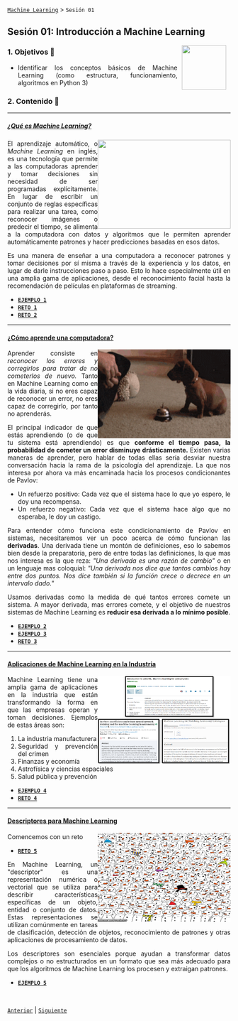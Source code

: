 [`Machine Learning`](../Readme.md) > `Sesión 01`

## Sesión 01: Introducción a Machine Learning

<img src="https://github.com/beduExpert/Introduccion-a-Bases-de-Datos-Diciembre-2020/raw/master/imagenes/pizarron.png" align="right" height="100" width="100" hspace="10">
<div style="text-align: justify;">

### 1. Objetivos :dart: 
- Identificar los conceptos básicos de Machine Learning (como estructura, funcionamiento, algoritmos en Python 3)

### 2. Contenido :blue_book:

---
##### <ins>¿Qué es Machine Learning?</ins>
<img src="https://www.analyticsinsight.net/wp-content/uploads/2020/03/AI_Animated.gif" align="right" height="200" width="300">

El aprendizaje automático, o *Machine Learning* en inglés, es una tecnología que permite a las computadoras aprender y tomar decisiones sin necesidad de ser programadas explícitamente. En lugar de escribir un conjunto de reglas específicas para realizar una tarea, como reconocer imágenes o predecir el tiempo, se alimenta a la computadora con datos y algoritmos que le permiten aprender automáticamente patrones y hacer predicciones basadas en esos datos.

Es una manera de enseñar a una computadora a reconocer patrones y tomar decisiones por sí misma a través de la experiencia y los datos, en lugar de darle instrucciones paso a paso. Esto lo hace especialmente útil en una amplia gama de aplicaciones, desde el reconocimiento facial hasta la recomendación de películas en plataformas de streaming.

- [**`EJEMPLO 1`**](Ejemplo01/README.md)
- [**`RETO 1`**](Reto01/README.md)
- [**`RETO 2`**](Reto02/README.md)

---
#### <ins>¿Cómo aprende una computadora?</ins>
<img src="imgassets/Pavlov.gif" align="right" height="200" width="300">

Aprender consiste en *reconocer los errores y corregirlos para tratar de no cometerlos de nuevo.* Tanto en Machine Learning como en la vida diaria, si no eres capaz de reconocer un error, no eres capaz de corregirlo, por tanto no aprenderás.

El principal indicador de que estás aprendiendo (o de que tu sistema está aprendiendo) es que **conforme el tiempo pasa, la probabilidad de cometer un error disminuye drásticamente.** Existen varias maneras de aprender, pero hablar de todas ellas sería desviar nuestra conversación hacia la rama de la psicología del aprendizaje. La que nos interesa por ahora va más encaminada hacia los procesos condicionantes de Pavlov: 

- Un refuerzo positivo: Cada vez que el sistema hace lo que yo espero, le doy una recompensa.
- Un refuerzo negativo: Cada vez que el sistema hace algo que no esperaba, le doy un castigo.

Para entender cómo funciona este condicionamiento de Pavlov en sistemas, necesitaremos ver un poco acerca de cómo funcionan las **derivadas**. Una derivada tiene un montón de definiciones, eso lo sabemos bien desde la preparatoria, pero de entre todas las definiciones, la que mas nos interesa es la que reza: *"Una derivada es una razón de cambio"* o en un lenguaje mas coloquial: *"Una derivada nos dice que tantos cambios hay entre dos puntos. Nos dice también si la función crece o decrece en un intervalo dado."* 

Usamos derivadas como la medida de qué tantos errores comete un sistema. A mayor derivada, mas errores comete, y el objetivo de nuestros sistemas de Machine Learning es **reducir esa derivada a lo mínimo posible**.

- [**`EJEMPLO 2`**](Ejemplo02/README.md)
- [**`EJEMPLO 3`**](Ejemplo03/README.md)
- [**`RETO 3`**](Reto03/README.md)

---

#### <ins>Aplicaciones de Machine Learning en la Industria</ins>
<img src="imgassets/Astrophysics.png" align="right" height="200" width="300">

Machine Learning tiene una amplia gama de aplicaciones en la industria que están transformando la forma en que las empresas operan y toman decisiones. Ejemplos de estas áreas son:

1. La industria manufacturera
2. Seguridad y prevención del crimen
3. Finanzas y economía
4. Astrofísica y ciencias espaciales
5. Salud pública y prevención

- [**`EJEMPLO 4`**](Ejemplo04/README.md)
- [**`RETO 4`**](Reto04/README.md)

---

#### <ins>Descriptores para Machine Learning</ins>
<img src="imgassets/Panda.jpg" align="right" height="200" width="300">

Comencemos con un reto

- [**`RETO 5`**](Reto05/README.md)

En Machine Learning, un "descriptor" es una representación numérica o vectorial que se utiliza para describir características específicas de un objeto, entidad o conjunto de datos. Estas representaciones se utilizan comúnmente en tareas de clasificación, detección de objetos, reconocimiento de patrones y otras aplicaciones de procesamiento de datos.

Los descriptores son esenciales porque ayudan a transformar datos complejos o no estructurados en un formato que sea más adecuado para que los algoritmos de Machine Learning los procesen y extraigan patrones.

- [**`EJEMPLO 5`**](Ejemplo05/README.md)

<br/>

[`Anterior`](../README.md) | [`Siguiente`](../Sesion-02/README.md)      

